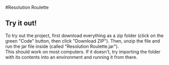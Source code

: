 #Resolution Roulette

## Try it out!
To try out the project, first download everything as a zip folder (click on the green "Code" button, then click "Download ZIP"). 
Then, unzip the file and run the jar file inside (called "Resolution Roulette.jar"). <br />
This should work on most computers. If it doesn't, try importing the folder with its contents into an environment and running it from there.
